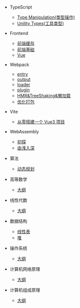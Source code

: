 <!--
 * @Author: Jeremy
 * @Date: 2021-07-22 11:09:52
 * @Description: 目录文件
 * @LastEditors: Jeremy
 * @LastEditTime: 2021-12-16 10:39:51
 * @site: book.yzmblog.top / book.yzmblog.top
-->

- TypeScript

  - [Type Manipulation(类型操作)](articles/typescript/typeManipulation.md)
  - [Unility Types(工具类型)](articles/typescript/unilityTypes.md)

- Frontend

  - [前端缓存](articles/frontend/cache.md)
  - [前端基础](articles/javascript/basic.md)
  - [Vue](articles/javascript/vue.md)

- Webpack

  - [entry](articles/webpack/entry.md)
  - [output](articles/webpack/output.md)
  - [loader](articles/webpack/loader.md)
  - [plugin](articles/webpack/plugin.md)
  - [HMR&TreeShaking&懒加载](articles/webpack/hmr.md)
  - [优化打包](articles/webpack/proformance.md)

- Vite

  - [从零搭建一个 Vue3 项目](article/vite/create.md)

- WebAssembly

  - [初探](articles/webassembly/primary.md)
  - [由浅入深](articles/webassembly/deeplearn.md)

- 算法

  - [动态规划](articles/algorithm/dynamicProgramming.md)

- 高等数学

  - [大纲](articles/higherMath/catalog.md)

- 线性代数

  - [大纲](articles/linearMath/catalog.md)

- 数据结构

  - [线性表](articles/dataStructure/linearList.md)
  - [堆](articles/dataStructure/heap.md)

- 操作系统

  - [大纲](articles/controlSystem/catalog.md)

- 计算机网络原理

  - [大纲](articles/network/catalog.md)

- 计算机组成原理
  - [大纲](articles/computerCompose/catalog.md)

